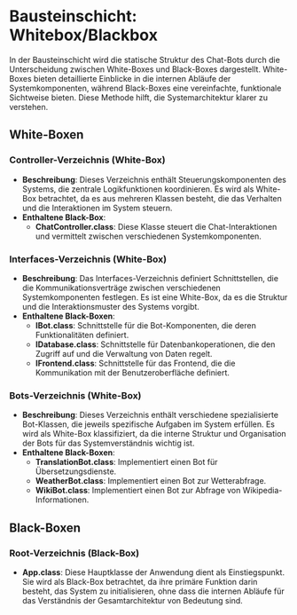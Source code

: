 # Bausteinschicht: Whitebox/Blackbox

In der Bausteinschicht wird die statische Struktur des Chat-Bots durch die Unterscheidung zwischen White-Boxes und Black-Boxes dargestellt. White-Boxes bieten detaillierte Einblicke in die internen Abläufe der Systemkomponenten, während Black-Boxes eine vereinfachte, funktionale Sichtweise bieten. Diese Methode hilft, die Systemarchitektur klarer zu verstehen.

## White-Boxen

### Controller-Verzeichnis (White-Box)
- **Beschreibung**: Dieses Verzeichnis enthält Steuerungskomponenten des Systems, die zentrale Logikfunktionen koordinieren. Es wird als White-Box betrachtet, da es aus mehreren Klassen besteht, die das Verhalten und die Interaktionen im System steuern.
- **Enthaltene Black-Box**:
  - **ChatController.class**: Diese Klasse steuert die Chat-Interaktionen und vermittelt zwischen verschiedenen Systemkomponenten.

### Interfaces-Verzeichnis (White-Box)
- **Beschreibung**: Das Interfaces-Verzeichnis definiert Schnittstellen, die die Kommunikationsverträge zwischen verschiedenen Systemkomponenten festlegen. Es ist eine White-Box, da es die Struktur und die Interaktionsmuster des Systems vorgibt.
- **Enthaltene Black-Boxen**:
  - **IBot.class**: Schnittstelle für die Bot-Komponenten, die deren Funktionalitäten definiert.
  - **IDatabase.class**: Schnittstelle für Datenbankoperationen, die den Zugriff auf und die Verwaltung von Daten regelt.
  - **IFrontend.class**: Schnittstelle für das Frontend, die die Kommunikation mit der Benutzeroberfläche definiert.

### Bots-Verzeichnis (White-Box)
- **Beschreibung**: Dieses Verzeichnis enthält verschiedene spezialisierte Bot-Klassen, die jeweils spezifische Aufgaben im System erfüllen. Es wird als White-Box klassifiziert, da die interne Struktur und Organisation der Bots für das Systemverständnis wichtig ist.
- **Enthaltene Black-Boxen**:
  - **TranslationBot.class**: Implementiert einen Bot für Übersetzungsdienste.
  - **WeatherBot.class**: Implementiert einen Bot zur Wetterabfrage.
  - **WikiBot.class**: Implementiert einen Bot zur Abfrage von Wikipedia-Informationen.

## Black-Boxen

### Root-Verzeichnis (Black-Box)
- **App.class**: Diese Hauptklasse der Anwendung dient als Einstiegspunkt. Sie wird als Black-Box betrachtet, da ihre primäre Funktion darin besteht, das System zu initialisieren, ohne dass die internen Abläufe für das Verständnis der Gesamtarchitektur von Bedeutung sind.

